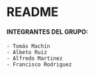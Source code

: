 # README #

#### INTEGRANTES DEL GRUPO: 
	
	- Tomás Machín
	- Albeto Ruiz
	- Alfredo Martinez	
	- Francisco Rodriguez


	
